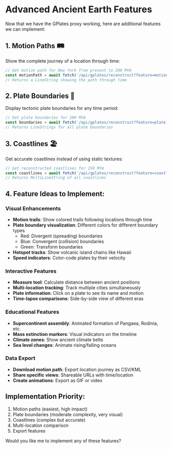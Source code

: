# Advanced Ancient Earth Features

Now that we have the GPlates proxy working, here are additional features we can implement:

## 1. Motion Paths 🛤️
Show the complete journey of a location through time:
```javascript
// Get motion path for New York from present to 200 MYA
const motionPath = await fetch('/api/gplates/reconstruct?feature=motion_path&points=-74,40&time=200');
// Returns a LineString showing the path through time
```

## 2. Plate Boundaries 🌋
Display tectonic plate boundaries for any time period:
```javascript
// Get plate boundaries for 100 MYA
const boundaries = await fetch('/api/gplates/reconstruct?feature=plate_boundaries&time=100');
// Returns LineStrings for all plate boundaries
```

## 3. Coastlines 🏖️
Get accurate coastlines instead of using static textures:
```javascript
// Get reconstructed coastlines for 150 MYA
const coastlines = await fetch('/api/gplates/reconstruct?feature=coastlines&time=150');
// Returns MultiLineString of all coastlines
```

## 4. Feature Ideas to Implement:

### Visual Enhancements
- **Motion trails**: Show colored trails following locations through time
- **Plate boundary visualization**: Different colors for different boundary types
  - Red: Divergent (spreading) boundaries
  - Blue: Convergent (collision) boundaries
  - Green: Transform boundaries
- **Hotspot tracks**: Show volcanic island chains like Hawaii
- **Speed indicators**: Color-code plates by their velocity

### Interactive Features
- **Measure tool**: Calculate distance between ancient positions
- **Multi-location tracking**: Track multiple cities simultaneously
- **Plate information**: Click on a plate to see its name and motion
- **Time-lapse comparisons**: Side-by-side view of different eras

### Educational Features
- **Supercontinent assembly**: Animated formation of Pangaea, Rodinia, etc.
- **Mass extinction markers**: Visual indicators on the timeline
- **Climate zones**: Show ancient climate belts
- **Sea level changes**: Animate rising/falling oceans

### Data Export
- **Download motion path**: Export location journey as CSV/KML
- **Share specific views**: Shareable URLs with time/location
- **Create animations**: Export as GIF or video

## Implementation Priority:
1. Motion paths (easiest, high impact)
2. Plate boundaries (moderate complexity, very visual)
3. Coastlines (complex but accurate)
4. Multi-location comparison
5. Export features

Would you like me to implement any of these features?